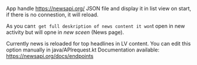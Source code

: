 App handle https://newsapi.org/ JSON file and display it in list view on start, if there is no connestion, it will reload.


As you can`t get full deskription of news content it won`t open in new activity but will opne in *new sceen* (News page).

Currently news is reloaded for top headlines in LV content.
You can edit this option manually in java/APIrequest.kt 
Documentation available: https://newsapi.org/docs/endpoints
